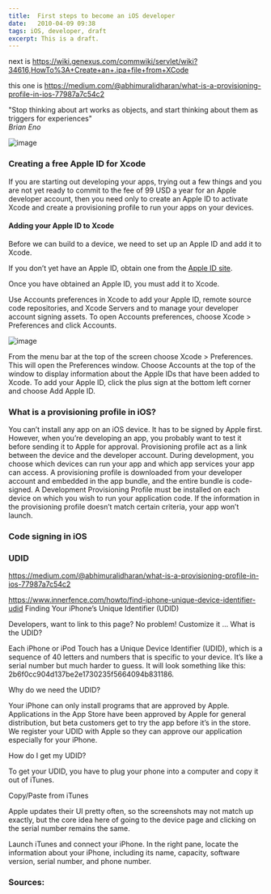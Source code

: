 ```yaml
---
title:  First steps to become an iOS developer
date:   2010-04-09 09:38
tags: iOS, developer, draft
excerpt: This is a draft.  
---
```


next is 
https://wiki.genexus.com/commwiki/servlet/wiki?34616,HowTo%3A+Create+an+.ipa+file+from+XCode

this one is 
https://medium.com/@abhimuralidharan/what-is-a-provisioning-profile-in-ios-77987a7c54c2
<div class="message">
"Stop thinking about art works as objects, and start thinking about them as triggers for experiences" 
<br><cite>Brian Eno</cite>
</div>

![image](/assets/img/idalab-meetup.jpg)

### Creating a free Apple ID for Xcode

If you are starting out developing your apps, trying out a few things and you are not yet ready to commit to the fee of 99 USD a year for an Apple developer account, then you need only to create an Apple ID to activate Xcode and create a provisioning profile to run your apps on your devices.



#### Adding your Apple ID to Xcode

Before we can build to a device, we need to set up an Apple ID and add it to Xcode.

If you don’t yet have an Apple ID, obtain one from the [Apple ID site](http://appleid.apple.com/).

Once you have obtained an Apple ID, you must add it to Xcode.

Use Accounts preferences in Xcode to add your Apple ID, remote source code repositories, and Xcode Servers and to manage your developer account signing assets.
To open Accounts preferences, choose Xcode > Preferences and click Accounts.

![image](/assets/img/ap_accounts_preferences.png)


From the menu bar at the top of the screen choose Xcode > Preferences. This will open the Preferences window.
Choose Accounts at the top of the window to display information about the Apple IDs that have been added to Xcode.
To add your Apple ID, click the plus sign at the bottom left corner and choose Add Apple ID.

### What is a provisioning profile in iOS?

You can’t install any app on an iOS device. It has to be signed by Apple first. However, when you’re developing an app, you probably want to test it before sending it to Apple for approval. Provisioning profile act as a link between the device and the developer account. During development, you choose which devices can run your app and which app services your app can access. A provisioning profile is downloaded from your developer account and embedded in the app bundle, and the entire bundle is code-signed. A Development Provisioning Profile must be installed on each device on which you wish to run your application code. If the information in the provisioning profile doesn’t match certain criteria, your app won’t launch.

### Code signing in iOS

### UDID

https://medium.com/@abhimuralidharan/what-is-a-provisioning-profile-in-ios-77987a7c54c2

https://www.innerfence.com/howto/find-iphone-unique-device-identifier-udid
Finding Your iPhone’s Unique Identifier (UDID)

Developers, want to link to this page? No problem! Customize it …
What is the UDID?

Each iPhone or iPod Touch has a Unique Device Identifier (UDID), which is a sequence of 40 letters and numbers that is specific to your device. It’s like a serial number but much harder to guess. It will look something like this: 2b6f0cc904d137be2e1730235f5664094b831186.

Why do we need the UDID?

Your iPhone can only install programs that are approved by Apple. Applications in the App Store have been approved by Apple for general distribution, but beta customers get to try the app before it’s in the store. We register your UDID with Apple so they can approve our application especially for your iPhone.

How do I get my UDID?

To get your UDID, you have to plug your phone into a computer and copy it out of iTunes.

Copy/Paste from iTunes

Apple updates their UI pretty often, so the screenshots may not match up exactly, but the core idea here of going to the device page and clicking on the serial number remains the same.

Launch iTunes and connect your iPhone.
In the right pane, locate the information about your iPhone, including its name, capacity, software version, serial number, and phone number.

### Sources:

[](https://help.apple.com/xcode/mac/current/#/devc6700ab7d)

